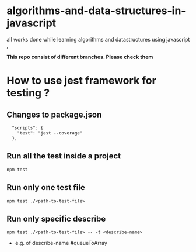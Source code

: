 # algorithms-and-data-structures-in-javascript
all works done  while learning algorithms and datastructures using javascript ,

**This repo consist of different branches. Please check them**


# How to use jest framework for testing ?

## Changes to package.json
```
  "scripts": {
    "test": "jest --coverage"
  },
```


## Run all the test inside a project
`npm test`

## Run only one test file
`npm test ./<path-to-test-file>`

## Run only specific describe
`npm test ./<path-to-test-file> -- -t <describe-name> `
- e.g. of describe-name #queueToArray
